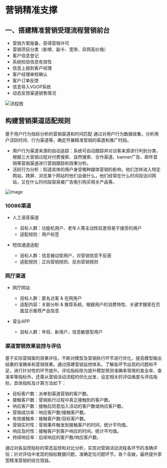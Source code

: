 # 营销精准支撑

## 一、搭建精准营销受理流程营销前台
 * 营销方案报备，获得营销许可
 * 营销项目分类（新增、副卡、宽带、异网高价值）
 * 客户信息登记
 * 系统检验信息有效性
 * 信息上报到客户经理
 * 客户经理审核确认
 * 客户订单反馈
 * 信息导入VGOP系统
 * 动态反馈渠道销售情况
 
 ![流程图](image)

  ## 构建营销渠道适配规则
   基于用户行为指标分析的营销渠道和时间匹配
   通过对用户行为数据收集，分析用户活跃时间、行为渠道等，确定开展精准营销的渠道和推广时段。
  - 用户行为渠道来源的自动追踪：系统可自动跟踪并对访客来源进行判别分类，根据三大营销过程对付费搜索、自然搜索、合作渠道、banner广告、邮件营销等营销渠道进行营销跟踪和效果分析。
  - 活跃行为分析：知道具体的用户身受哪种媒体营销的影响，他们怎样进入特定网站，跨屏、浏览某个网站时他们会做什么，他们经常在什么时间段访问网站，又在什么时间段容易被广告吸引购买相关产品等。

   ![image](figure_01.png)

  ### 10086渠道
   * 人工语音渠道
     - 目标人群：功能机用户、老年人等主动性较差但易于接受的用户
     - 适配规则：用户标签
     
   * 短信通道适配
     - 目标人群：信息被动型用户，对营销信息不反感
     - 适配规则：正向营销规则、反向营销规则
     
  ### 网厅渠道
   * 网厅网站
     - 目标人群：匿名访客 & 在网用户
     - 适配内容：关联分析 & 推荐系统，根据用户的消费特性、关键字搜索在页面显示推荐产品信息
    
   * 营业APP
     - 目标人群：年轻、新用户，信息敏感型用户
     
  ### 渠道营销效果监控与评估
   基于实际营销案的效果评估，不断对模型及营销执行环节进行优化，提高模型输出结果的准确率和营销效果。通过搭建营销监控体系，了解各环节出现的问题和不足，进行针对性的环节提升。评估指标除为提升模型预测准确率常用的查全率、查准率等指标外，还需从营销活动流程的优化出发，设定相关的评估维度与评估指标，具体指标及计算方法如下：
 - 目标客户数：派单到渠道营销的客户数。
 - 接触客户数：营销执行过程中真正接触到的客户数。
 - 响应客户数：接触后同意加入活动的客户数或响应客户数。
 - 营销成功率：响应客户数/接触客户数。
 - 有效接触率：接触客户数/目标客户数。
 - 营销实时性：营销事件触发到接触客户的时间，统计平均值。
 - 响应及时性：接触客户到客户响应的时间，统计平均值。
 - 持续响应率：后续响应的客户数/响应客户数。

 通过对各监控指标的常态监控和对比分析，实现对营销活动流程各环节的准确评估；针对评估中发现的指标数据问题，准确定位问题环节，各个击破，最终提升家宽精准营销的综合效益。

   
   
   
  
  


